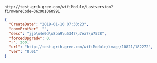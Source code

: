 `http://test.grih.gree.com/wifiModule/Lastversion?firmwareCode=362001060991`

```json
{
  "CreateDate": "2019-01-10 07:33:23",
  "commProtVer": "",
  "desc": "jjb\u4e0d\u8ba9\u5347\u7ea7\u7528",
  "forcedUpgrade": 0,
  "r": 200,
  "url": "http://test.grih.gree.com/wifiModule/image/10821/182272",
  "ver": "0.01"
}
```